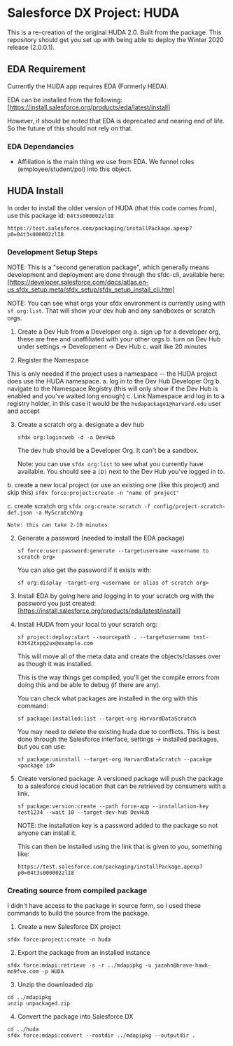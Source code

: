 # Salesforce DX Project: HUDA

This is a re-creation of the original HUDA 2.0. Built from the package. This repository should get you set up with being able to deploy the Winter 2020 release (2.0.0.1).

## EDA Requirement

Currently the HUDA app requires EDA (Formerly HEDA). 

EDA can be installed from the following: 
[https://install.salesforce.org/products/eda/latest/install]

However, it should be noted that EDA is deprecated and nearing end of life. So the future of this should not rely on that. 

### EDA Dependancies

 - Affiliation is the main thing we use from EDA. We funnel roles (employee/student/poi) into this object. 

## HUDA Install

In order to install the older version of HUDA (that this code comes from), use this package id: `04t3s000002zlI8`

```
https://test.salesforce.com/packaging/installPackage.apexp?p0=04t3s000002zlI8
```

### Development Setup Steps

NOTE: This is a "second generation package", which generally means development and deployment are done through the sfdc-cli, available here: [https://developer.salesforce.com/docs/atlas.en-us.sfdx_setup.meta/sfdx_setup/sfdx_setup_install_cli.htm]

NOTE: You can see what orgs your sfdx environment is currently using with `sf org:list`. That will show your dev hub and any sandboxes or scratch orgs. 

1. Create a Dev Hub from a Developer org
  a. sign up for a developer org, these are free and unaffiliated with your other orgs
  b. turn on Dev Hub under settings -> Development -> Dev Hub
  c. wait like 20 minutes

2. Register the Namespace

This is only needed if the project uses a namespace -- the HUDA project does use the HUDA namespace. 
  a. log in to the Dev Hub Developer Org
  b. navigate to the Namespace Registry (this will only show if the Dev Hub is enabled and you've waited long enough)
  c. Link Namespace and log in to a registry holder, in this case it would be the `hudapackage1@harvard.edu` user and accept

3. Create a scratch org
  a. designate a dev hub
    ```
    sfdx org:login:web -d -a DevHub
    ```
    The dev hub should be a Developer Org. It can't be a sandbox. 

    Note: you can use `sfdx org:list` to see what you currently have available. You should see a `(D)` next to the Dev Hub you've logged in to.

  b. create a new local project (or use an existing one (like this project) and skip this)
    ```
    sfdx force:project:create -n "name of project"
    ```

  c. create scratch org
    ```
    sfdx org:create:scratch -f config/project-scratch-def.json -a MyScratchOrg
    ```

    Note: this can take 2-10 minutes
    
2. Generate a password (needed to install the EDA package)
    ```
    sf force:user:password:generate --targetusername <username to scratch org>
    ```

    You can also get the password if it exists with:
    ```
    sf org:display -target-org <username or alias of scratch org>
    ```

3. Install EDA by going here and logging in to your scratch org with the password you just created: [https://install.salesforce.org/products/eda/latest/install]

4. Install HUDA from your local to your scratch org:
    ```
    sf project:deploy:start --sourcepath . --targetusername test-h3t42txpg2ux@example.com
    ```
    This will move all of the meta data and create the objects/classes over as though it was installed. 

    This is the way things get compiled, you'll get the compile errors from doing this and be able to debug (if there are any). 

    You can check what packages are installed in the org with this command:
    ```
    sf package:installed:list --target-org HarvardDataScratch
    ```

    You may need to delete the existing huda due to conflicts. This is best done through the Salesforce interface, settings -> installed packages, but you can use:
    ```
    sf package:uninstall --target-org HarvardDataScratch --pacakge <package id>
    ```


5. Create versioned package:
    A versioned package will push the package to a salesforce cloud location that can be retrieved by consumers with a link.

    ```
    sf package:version:create --path force-app --installation-key test1234 --wait 10 --target-dev-hub DevHub
    ```

    NOTE: the installation key is a password added to the package so not anyone can install it.

    This can then be installed using the link that is given to you, something like: 
    ```
    https://test.salesforce.com/packaging/installPackage.apexp?p0=04t3s000002zlI8
    ```


### Creating source from compiled package

I didn't have access to the package in source form, so I used these commands to build the source from the package.

1. Create a new Salesforce DX project
```
sfdx force:project:create -n huda
```
2. Export the package from an installed instance
```
sfdx force:mdapi:retrieve -s -r ../mdapipkg -u jazahn@brave-hawk-mo9fve.com -p HUDA
```
3. Unzip the downloaded zip
```
cd ../mdapipkg
unzip unpackaged.zip 
```
4. Convert the package into Salesforce DX
```
cd ../huda
sfdx force:mdapi:convert --rootdir ../mdapipkg --outputdir .
```
